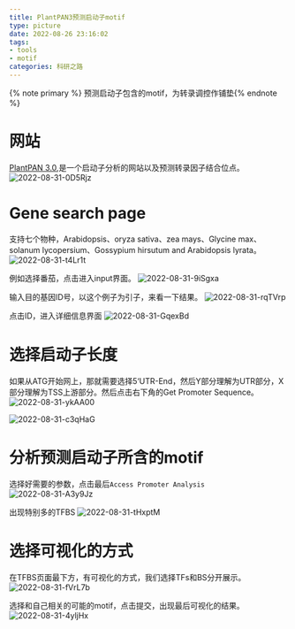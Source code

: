 ```yaml
---
title: PlantPAN3预测启动子motif
type: picture
date: 2022-08-26 23:16:02
tags: 
- tools
- motif
categories: 科研之路
---
```


<meta name="referrer" content="no-referrer" />


{% note primary %} 预测启动子包含的motif，为转录调控作铺垫{% endnote %}

<!--more-->

# 网站
[PlantPAN 3\.0](http://plantpan.itps.ncku.edu.tw/),是一个启动子分析的网站以及预测转录因子结合位点。
![2022-08-31-0D5Rjz](https://raw.githubusercontent.com/Lxmic/Picture-bed/master/uPic/2022-08-31-0D5Rjz.png)

# Gene search page
支持七个物种，Arabidopsis、oryza sativa、zea mays、Glycine max、solanum lycopersium、Gossypium hirsutum and Arabidopsis lyrata。
![2022-08-31-t4Lr1t](https://raw.githubusercontent.com/Lxmic/Picture-bed/master/uPic/2022-08-31-t4Lr1t.png)

例如选择番茄，点击进入input界面。
![2022-08-31-9iSgxa](https://raw.githubusercontent.com/Lxmic/Picture-bed/master/uPic/2022-08-31-9iSgxa.png)

输入目的基因ID号，以这个例子为引子，来看一下结果。
![2022-08-31-rqTVrp](https://raw.githubusercontent.com/Lxmic/Picture-bed/master/uPic/2022-08-31-rqTVrp.png)

点击ID，进入详细信息界面
![2022-08-31-GqexBd](https://raw.githubusercontent.com/Lxmic/Picture-bed/master/uPic/2022-08-31-GqexBd.png)

# 选择启动子长度
如果从ATG开始网上，那就需要选择5‘UTR-End，然后Y部分理解为UTR部分，X部分理解为TSS上游部分。然后点击右下角的Get Promoter Sequence。
![2022-08-31-ykAA00](https://raw.githubusercontent.com/Lxmic/Picture-bed/master/uPic/2022-08-31-ykAA00.png)

![2022-08-31-c3qHaG](https://raw.githubusercontent.com/Lxmic/Picture-bed/master/uPic/2022-08-31-c3qHaG.png)

# 分析预测启动子所含的motif
选择好需要的参数，点击最后`Access Promoter Analysis`
![2022-08-31-A3y9Jz](https://raw.githubusercontent.com/Lxmic/Picture-bed/master/uPic/2022-08-31-A3y9Jz.png)

出现特别多的TFBS
![2022-08-31-tHxptM](https://raw.githubusercontent.com/Lxmic/Picture-bed/master/uPic/2022-08-31-tHxptM.png)

# 选择可视化的方式
在TFBS页面最下方，有可视化的方式，我们选择TFs和BS分开展示。
![2022-08-31-fVrL7b](https://raw.githubusercontent.com/Lxmic/Picture-bed/master/uPic/2022-08-31-fVrL7b.png)

选择和自己相关的可能的motif，点击提交，出现最后可视化的结果。
![2022-08-31-4yljHx](https://raw.githubusercontent.com/Lxmic/Picture-bed/master/uPic/2022-08-31-4yljHx.png)